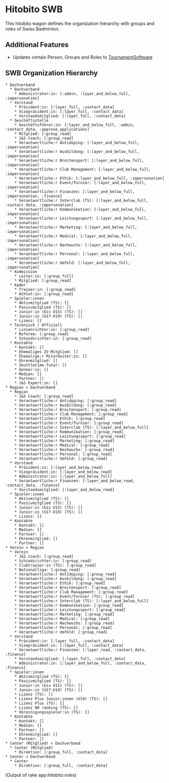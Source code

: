 # Hitobito SWB

This hitobito wagon defines the organization hierarchy with groups and roles
of Swiss Badminton.

## Additional Features

- Updates certain Person, Groups and Roles to [TournamentSoftware](https://www.tournamentsoftware.com/)

## SWB Organization Hierarchy

<!-- roles:start -->
    * Dachverband
      * Dachverband
        * Administrator:in: [:admin, :layer_and_below_full, :impersonation]
      * Vorstand
        * Präsident:in: [:layer_full, :contact_data]
        * Vizepräsident:in: [:layer_full, :contact_data]
        * Vorstandsmitglied: [:layer_full, :contact_data]
      * Geschäftsstelle
        * Geschäftsführer:in: [:layer_and_below_full, :admin, :contact_data, :approve_applications]
        * Mitglied: [:group_read]
        * J&S Coach: [:group_read]
        * Verantwortliche:r Antidoping: [:layer_and_below_full, :impersonation]
        * Verantwortliche:r Ausbildung: [:layer_and_below_full, :impersonation]
        * Verantwortliche:r Breitensport: [:layer_and_below_full, :impersonation]
        * Verantwortliche:r Club Management: [:layer_and_below_full, :impersonation]
        * Verantwortliche:r Ethik: [:layer_and_below_full, :impersonation]
        * Verantwortliche:r Event/Turnier: [:layer_and_below_full, :impersonation]
        * Verantwortliche:r Finanzen: [:layer_and_below_full, :impersonation, :finance]
        * Verantwortliche:r Interclub (TS): [:layer_and_below_full, :contact_data, :impersonation]
        * Verantwortliche:r Kommunikation: [:layer_and_below_full, :impersonation]
        * Verantwortliche:r Leistungssport: [:layer_and_below_full, :impersonation]
        * Verantwortliche:r Marketing: [:layer_and_below_full, :impersonation]
        * Verantwortliche:r Medical: [:layer_and_below_full, :impersonation]
        * Verantwortliche:r Nachwuchs: [:layer_and_below_full, :impersonation]
        * Verantwortliche:r Personal: [:layer_and_below_full, :impersonation]
        * Verantwortliche:r Umfeld: [:layer_and_below_full, :impersonation]
      * Kommission
        * Leiter:in: [:group_full]
        * Mitglied: [:group_read]
      * Kader
        * Trainer:in: [:group_read]
        * Athlet:in: [:group_read]
      * Spieler:innen
        * Aktivmitglied (TS): []
        * Passivmitglied (TS): []
        * Junior:in (bis U15) (TS): []
        * Junior:in (U17-U19) (TS): []
        * Lizenz: []
      * Technisch / Offiziell
        * Linienrichter:in: [:group_read]
        * Referee: [:group_read]
        * Schiedsrichter:in: [:group_read]
      * Kontakte
        * Kontakt: []
        * Ehemaliges ZV-Mitglied: []
        * Ehemalige:r Mitarbeiter:in: []
        * Ehrenmitglied: []
        * Shuttletime-Tutor: []
        * Gönner:in: []
        * Medien: []
        * Partner: []
        * J&S Expert:in: []
    * Region < Dachverband
      * Region
        * J&S Coach: [:group_read]
        * Verantwortliche:r Antidoping: [:group_read]
        * Verantwortliche:r Ausbildung: [:group_read]
        * Verantwortliche:r Breitensport: [:group_read]
        * Verantwortliche:r Club Management: [:group_read]
        * Verantwortliche:r Ethik: [:group_read]
        * Verantwortliche:r Event/Turnier: [:group_read]
        * Verantwortliche:r Interclub (TS): [:layer_and_below_full]
        * Verantwortliche:r Kommunikation: [:group_read]
        * Verantwortliche:r Leistungssport: [:group_read]
        * Verantwortliche:r Marketing: [:group_read]
        * Verantwortliche:r Medical: [:group_read]
        * Verantwortliche:r Nachwuchs: [:group_read]
        * Verantwortliche:r Personal: [:group_read]
        * Verantwortliche:r Umfeld: [:group_read]
      * Vorstand
        * Präsident:in: [:layer_and_below_read]
        * Vizepräsident:in: [:layer_and_below_read]
        * Administrator:in: [:layer_and_below_full]
        * Verantwortliche:r Finanzen: [:layer_and_below_read, :contact_data, :finance]
        * Vorstandsmitglied: [:layer_and_below_read]
      * Spieler:innen
        * Aktivmitglied (TS): []
        * Passivmitglied (TS): []
        * Junior:in (bis U15) (TS): []
        * Junior:in (U17-U19) (TS): []
        * Lizenz: []
      * Kontakte
        * Kontakt: []
        * Medien: []
        * Partner: []
        * Ehrenmitglied: []
        * Partner: []
    * Verein < Region
      * Verein
        * J&S Coach: [:group_read]
        * Schiedsrichter:in: [:group_read]
        * Clubtrainer:in (TS): [:group_read]
        * Nationalliga: [:group_read]
        * Verantwortliche:r Antidoping: [:group_read]
        * Verantwortliche:r Ausbildung: [:group_read]
        * Verantwortliche:r Ethik: [:group_read]
        * Verantwortliche:r Breitensport: [:group_read]
        * Verantwortliche:r Club Management: [:group_read]
        * Verantwortliche:r Event/Turnier (TS): [:group_read]
        * Verantwortliche:r Interclub (TS): [:layer_and_below_full]
        * Verantwortliche:r Kommunikation: [:group_read]
        * Verantwortliche:r Leistungssport: [:group_read]
        * Verantwortliche:r Marketing: [:group_read]
        * Verantwortliche:r Medical: [:group_read]
        * Verantwortliche:r Nachwuchs: [:group_read]
        * Verantwortliche:r Personal: [:group_read]
        * Verantwortliche:r Umfeld: [:group_read]
      * Vorstand
        * Präsident:in: [:layer_full, :contact_data]
        * Vizepräsident:in: [:layer_full, :contact_data]
        * Verantwortliche:r Finanzen: [:layer_read, :contact_data, :finance]
        * Vorstandsmitglied: [:layer_full, :contact_data]
        * Administrator:in: [:layer_and_below_full, :contact_data, :finance]
      * Spieler:innen
        * Aktivmitglied (TS): []
        * Passivmitglied (TS): []
        * Junior:in (bis U15) (TS): []
        * Junior:in (U17-U19) (TS): []
        * Lizenz (TS): []
        * Lizenz Plus Junior:innen (U19) (TS): []
        * Lizenz Plus (TS): []
        * Lizenz NO ranking (TS): []
        * Vereinigungsspieler:in (TS): []
      * Kontakte
        * Kontakt: []
        * Medien: []
        * Partner: []
        * Ehrenmitglied: []
        * Partner: []
    * Center (Mitglied) < Dachverband
      * Center (Mitglied)
        * Direktion: [:group_full, :contact_data]
    * Center < Dachverband
      * Center
        * Direktion: [:group_full, :contact_data]
(Output of rake app:hitobito:roles)
<!-- roles:end -->
